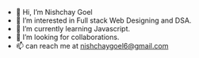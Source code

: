 - 👋 Hi, I’m Nishchay Goel
- 👀 I’m interested in Full stack Web Designing and DSA.
- 🌱 I’m currently learning Javascript.
- 💞️ I’m looking for collaborations.
- 📫 can reach me at nishchaygoel6@gmail.com

<!---
nishchay-max/nishchay-max is a ✨ special ✨ repository because its `README.md` (this file) appears on your GitHub profile.
You can click the Preview link to take a look at your changes.
--->
